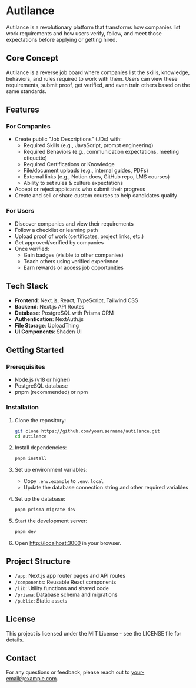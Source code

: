 # Autilance

Autilance is a revolutionary platform that transforms how companies list work requirements and how users verify, follow, and meet those expectations before applying or getting hired.

## Core Concept

Autilance is a reverse job board where companies list the skills, knowledge, behaviors, and rules required to work with them. Users can view these requirements, submit proof, get verified, and even train others based on the same standards.

## Features

### For Companies

- Create public "Job Descriptions" (JDs) with:
  - Required Skills (e.g., JavaScript, prompt engineering)
  - Required Behaviors (e.g., communication expectations, meeting etiquette)
  - Required Certifications or Knowledge
  - File/document uploads (e.g., internal guides, PDFs)
  - External links (e.g., Notion docs, GitHub repo, LMS courses)
  - Ability to set rules & culture expectations
- Accept or reject applicants who submit their progress
- Create and sell or share custom courses to help candidates qualify

### For Users

- Discover companies and view their requirements
- Follow a checklist or learning path
- Upload proof of work (certificates, project links, etc.)
- Get approved/verified by companies
- Once verified:
  - Gain badges (visible to other companies)
  - Teach others using verified experience
  - Earn rewards or access job opportunities

## Tech Stack

- **Frontend**: Next.js, React, TypeScript, Tailwind CSS
- **Backend**: Next.js API Routes
- **Database**: PostgreSQL with Prisma ORM
- **Authentication**: NextAuth.js
- **File Storage**: UploadThing
- **UI Components**: Shadcn UI

## Getting Started

### Prerequisites

- Node.js (v18 or higher)
- PostgreSQL database
- pnpm (recommended) or npm

### Installation

1. Clone the repository:
   ```bash
   git clone https://github.com/yourusername/autilance.git
   cd autilance
   ```

2. Install dependencies:
   ```bash
   pnpm install
   ```

3. Set up environment variables:
   - Copy `.env.example` to `.env.local`
   - Update the database connection string and other required variables

4. Set up the database:
   ```bash
   pnpm prisma migrate dev
   ```

5. Start the development server:
   ```bash
   pnpm dev
   ```

6. Open [http://localhost:3000](http://localhost:3000) in your browser.

## Project Structure

- `/app`: Next.js app router pages and API routes
- `/components`: Reusable React components
- `/lib`: Utility functions and shared code
- `/prisma`: Database schema and migrations
- `/public`: Static assets

## License

This project is licensed under the MIT License - see the LICENSE file for details.

## Contact

For any questions or feedback, please reach out to [your-email@example.com](mailto:your-email@example.com).